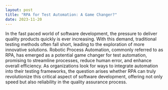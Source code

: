 ```yaml
---
layout: post
title: "RPA for Test Automation: A Game Changer?"
date: 2023-11-20
---
```


In the fast paced world of software development, the pressure to deliver quality products quickly is ever increasing. With this demand, traditional testing methods often fall short, leading to the exploration of more innovative solutions. Robotic Process Automation, commonly referred to as RPA, has emerged as a potential game changer for test automation, promising to streamline processes, reduce human error, and enhance overall efficiency. As organizations look for ways to integrate automation into their testing frameworks, the question arises whether RPA can truly revolutionize this critical aspect of software development, offering not only speed but also reliability in the quality assurance process.
